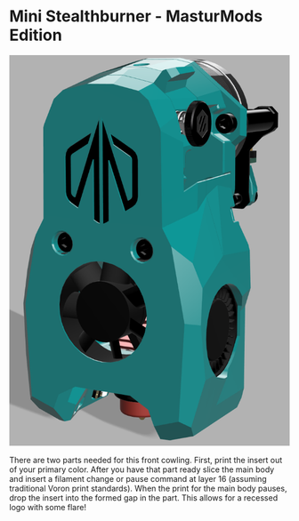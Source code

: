# Mini Stealthburner - MasturMods Edition

![Mini Stealthburner - MasturMods Edition](./Images/minisb_mm.png)

There are two parts needed for this front cowling. First, print the insert out of your primary color. After you have that part ready slice the main body and insert a filament change or pause command at layer 16 (assuming traditional Voron print standards). When the print for the main body pauses, drop the insert into the formed gap in the part. This allows for a recessed logo with some flare!